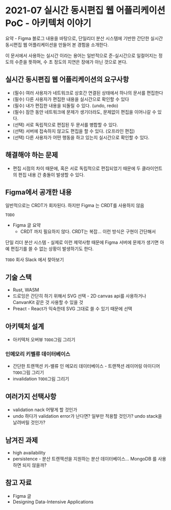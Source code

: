 # 2021-07 실시간 동시편집 웹 어플리케이션 PoC - 아키텍처 이야기

요약 - Figma 블로그 내용을 바탕으로, 단일리더 분산 시스템에 기반한 간단한 실시간 동시편집 웹 어플리케이션을 만들어 본 경험을 소개한다.

이 문서에서 사용하는 실시간 이라는 용어는 일반적으로 준-실시간으로 일컬어지는 정도의 수준을 뜻하며, 수 초 정도의 지연은 장애가 아닌 것으로 본다.

## 실시간 동시편집 웹 어플리케이션의 요구사항

- (필수) 여러 사용자가 네트워크로 상호간 연결된 상태에서 하나의 문서를 편집한다
- (필수) 다른 사용자가 편집한 내용을 실시간으로 확인할 수 있다
- (필수) 내가 편집한 내용을 되돌릴 수 있다. (undo, redo)
- (필수) 잠깐 동안 네트워크에 문제가 생기더라도, 문제없이 편집을 이어나갈 수 있다.
- (선택) 서로 독립적으로 편집된 두 문서를 병합할 수 있다.
- (선택) 서버에 접속하지 않고도 편집을 할 수 있다. (오프라인 편집)
- (선택) 다른 사용자가 어떤 행동을 하고 있는지 실시간으로 확인할 수 있다.

## 해결해야 하는 문제

- 편집 시점의 차이 때문에, 혹은 서로 독립적으로 편집되었기 때문에 두 클라이언트의 편집 내용 간 충돌이 발생할 수 있다.

## Figma에서 공개한 내용

일반적으로는 CRDT가 회자된다. 하지만 Figma 는 CRDT를 사용하지 않음

`TODO`
- Figma 글 요약
	- CRDT 까지 필요하지 않다. CRDT는 복잡... 이런 방식은 구현이 간단해서

단일 리더 분산 시스템 - 실제로 이런 제약사항 때문에 Figma 서버에 문제가 생기면 아예 편집기를 쓸 수 없는 상황이 발생하기도 한다.

`TODO` 회사 Slack 에서 찾아보기

## 기술 스택

- Rust, WASM
- 드로잉은 간단히 하기 위해서 SVG 선택 - 2D canvas api를 사용하거나 CanvanKit 같은 것 사용할 수 있을 것
- Preact - React가 익숙한데 SVG 그대로 쓸 수 있기 때문에 선택

## 아키텍처 설계

- 아키텍처 오버뷰 `TODO`그림 그리기

### 인메모리 키벨류 데이터베이스

- 간단한 트랜잭션 키-밸류 인 메모리 데이터베이스 - 트랜잭션 레이어링 아이디어 `TODO`그림 그리기
- invalidation `TODO`그림 그리기

## 여러가지 선택사항

- validation nack 어떻게 할 것인가
- undo 하다가 validation error가 난다면? 일부만 적용할 것인가? undo stack을 날려버릴 것인가?

## 남겨진 과제

- high availability
- persistence - 분산 트랜잭션을 지원하는 분산 데이터베이스... MongoDB 를 사용하면 되지 않을까?

## 참고 자료

- Figma 글
- Designing Data-Intensive Applications
